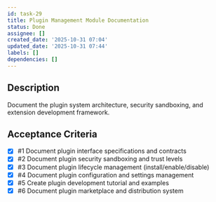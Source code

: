 ```yaml
---
id: task-29
title: Plugin Management Module Documentation
status: Done
assignee: []
created_date: '2025-10-31 07:04'
updated_date: '2025-10-31 07:44'
labels: []
dependencies: []
---
```


## Description

<!-- SECTION:DESCRIPTION:BEGIN -->
Document the plugin system architecture, security sandboxing, and extension development framework.
<!-- SECTION:DESCRIPTION:END -->

## Acceptance Criteria
<!-- AC:BEGIN -->
- [x] #1 Document plugin interface specifications and contracts
- [x] #2 Document plugin security sandboxing and trust levels
- [x] #3 Document plugin lifecycle management (install/enable/disable)
- [x] #4 Document plugin configuration and settings management
- [x] #5 Create plugin development tutorial and examples
- [x] #6 Document plugin marketplace and distribution system
<!-- AC:END -->
